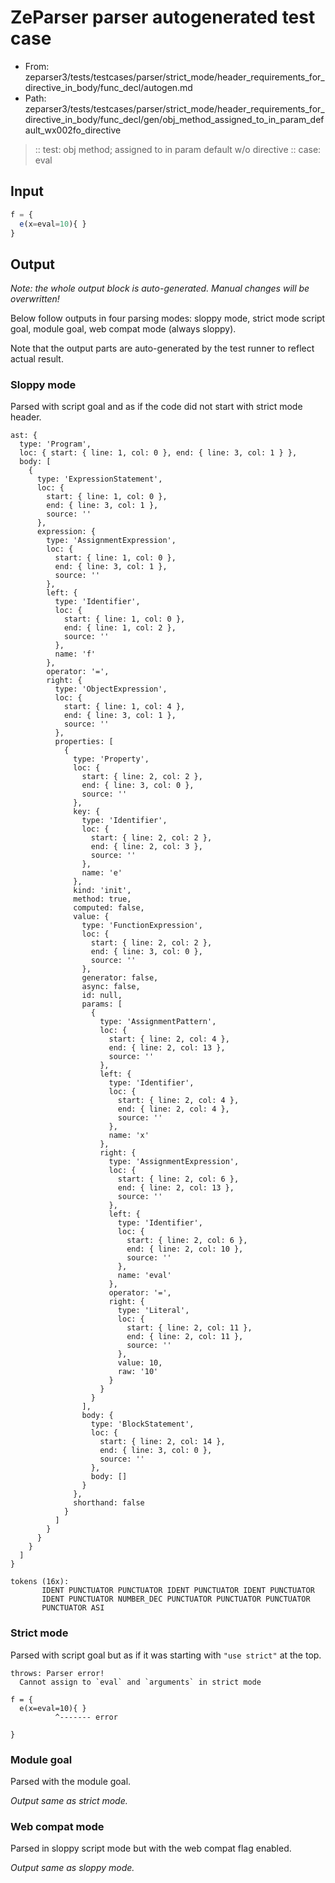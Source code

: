 # ZeParser parser autogenerated test case

- From: zeparser3/tests/testcases/parser/strict_mode/header_requirements_for_directive_in_body/func_decl/autogen.md
- Path: zeparser3/tests/testcases/parser/strict_mode/header_requirements_for_directive_in_body/func_decl/gen/obj_method_assigned_to_in_param_default_wx002fo_directive

> :: test: obj method; assigned to in param default w/o directive
> :: case: eval

## Input


`````js
f = {
  e(x=eval=10){ }
}
`````

## Output

_Note: the whole output block is auto-generated. Manual changes will be overwritten!_

Below follow outputs in four parsing modes: sloppy mode, strict mode script goal, module goal, web compat mode (always sloppy).

Note that the output parts are auto-generated by the test runner to reflect actual result.

### Sloppy mode

Parsed with script goal and as if the code did not start with strict mode header.

`````
ast: {
  type: 'Program',
  loc: { start: { line: 1, col: 0 }, end: { line: 3, col: 1 } },
  body: [
    {
      type: 'ExpressionStatement',
      loc: {
        start: { line: 1, col: 0 },
        end: { line: 3, col: 1 },
        source: ''
      },
      expression: {
        type: 'AssignmentExpression',
        loc: {
          start: { line: 1, col: 0 },
          end: { line: 3, col: 1 },
          source: ''
        },
        left: {
          type: 'Identifier',
          loc: {
            start: { line: 1, col: 0 },
            end: { line: 1, col: 2 },
            source: ''
          },
          name: 'f'
        },
        operator: '=',
        right: {
          type: 'ObjectExpression',
          loc: {
            start: { line: 1, col: 4 },
            end: { line: 3, col: 1 },
            source: ''
          },
          properties: [
            {
              type: 'Property',
              loc: {
                start: { line: 2, col: 2 },
                end: { line: 3, col: 0 },
                source: ''
              },
              key: {
                type: 'Identifier',
                loc: {
                  start: { line: 2, col: 2 },
                  end: { line: 2, col: 3 },
                  source: ''
                },
                name: 'e'
              },
              kind: 'init',
              method: true,
              computed: false,
              value: {
                type: 'FunctionExpression',
                loc: {
                  start: { line: 2, col: 2 },
                  end: { line: 3, col: 0 },
                  source: ''
                },
                generator: false,
                async: false,
                id: null,
                params: [
                  {
                    type: 'AssignmentPattern',
                    loc: {
                      start: { line: 2, col: 4 },
                      end: { line: 2, col: 13 },
                      source: ''
                    },
                    left: {
                      type: 'Identifier',
                      loc: {
                        start: { line: 2, col: 4 },
                        end: { line: 2, col: 4 },
                        source: ''
                      },
                      name: 'x'
                    },
                    right: {
                      type: 'AssignmentExpression',
                      loc: {
                        start: { line: 2, col: 6 },
                        end: { line: 2, col: 13 },
                        source: ''
                      },
                      left: {
                        type: 'Identifier',
                        loc: {
                          start: { line: 2, col: 6 },
                          end: { line: 2, col: 10 },
                          source: ''
                        },
                        name: 'eval'
                      },
                      operator: '=',
                      right: {
                        type: 'Literal',
                        loc: {
                          start: { line: 2, col: 11 },
                          end: { line: 2, col: 11 },
                          source: ''
                        },
                        value: 10,
                        raw: '10'
                      }
                    }
                  }
                ],
                body: {
                  type: 'BlockStatement',
                  loc: {
                    start: { line: 2, col: 14 },
                    end: { line: 3, col: 0 },
                    source: ''
                  },
                  body: []
                }
              },
              shorthand: false
            }
          ]
        }
      }
    }
  ]
}

tokens (16x):
       IDENT PUNCTUATOR PUNCTUATOR IDENT PUNCTUATOR IDENT PUNCTUATOR
       IDENT PUNCTUATOR NUMBER_DEC PUNCTUATOR PUNCTUATOR PUNCTUATOR
       PUNCTUATOR ASI
`````

### Strict mode

Parsed with script goal but as if it was starting with `"use strict"` at the top.

`````
throws: Parser error!
  Cannot assign to `eval` and `arguments` in strict mode

f = {
  e(x=eval=10){ }
          ^------- error

}
`````


### Module goal

Parsed with the module goal.

_Output same as strict mode._

### Web compat mode

Parsed in sloppy script mode but with the web compat flag enabled.

_Output same as sloppy mode._

